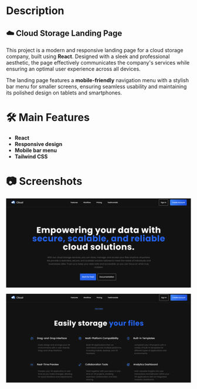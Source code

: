 # **Description**

## **☁️ Cloud Storage Landing Page**

This project is a modern and responsive landing page for a cloud storage company, built using **React**. Designed with a sleek and professional aesthetic, the page effectively communicates the company's services while ensuring an optimal user experience across all devices.

The landing page features a **mobile-friendly** navigation menu with a stylish bar menu for smaller screens, ensuring seamless usability and maintaining its polished design on tablets and smartphones.

# **🛠️ Main Features**
- **React**
- **Responsive design**
- **Mobile bar menu**
- **Tailwind CSS**

# **📷 Screenshots**

![Screenshot](./screenshot/img1.PNG)

![Screenshot](./screenshot/img2.PNG)
